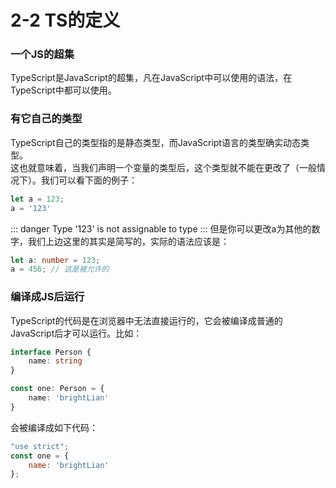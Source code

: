 # 2-2 TS的定义
### 一个JS的超集
TypeScript是JavaScript的超集，凡在JavaScript中可以使用的语法，在TypeScript中都可以使用。 
  
### 有它自己的类型
TypeScript自己的类型指的是静态类型，而JavaScript语言的类型确实动态类型。  
这也就意味着，当我们声明一个变量的类型后，这个类型就不能在更改了（一般情况下）。我们可以看下面的例子：
```typescript
let a = 123;
a = '123'
```
::: danger
Type '123' is not assignable to type 
:::
但是你可以更改a为其他的数字，我们上边这里的其实是简写的，实际的语法应该是：
```typescript
let a: number = 123;
a = 456; // 这是被允许的
```

### 编译成JS后运行
TypeScript的代码是在浏览器中无法直接运行的，它会被编译成普通的JavaScript后才可以运行。比如：
```typescript
interface Person {
    name: string
}

const one: Person = {
    name: 'brightLian'
}
```
会被编译成如下代码：
```js
"use strict";
const one = {
    name: 'brightLian'
};

```